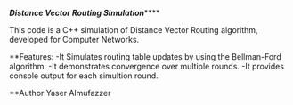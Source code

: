 ***************************Distance Vector Routing Simulation*******************************


This code is a C++ simulation of Distance Vector Routing algorithm, developed for Computer Networks.

**Features:
-It Simulates routing table updates by using the Bellman-Ford algorithm.
-It demonstrates convergence over multiple rounds.
-It provides console output for each simultion round.

**Author
Yaser Almufazzer
